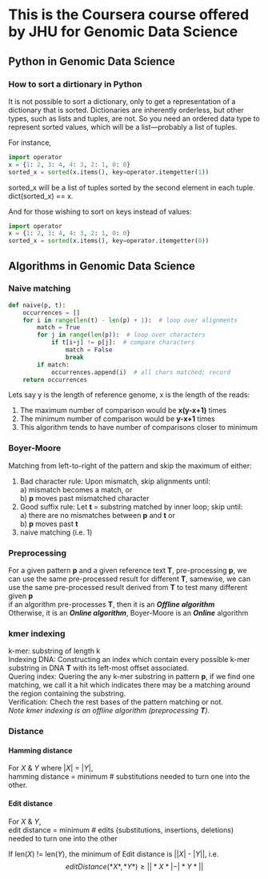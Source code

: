 # This is the Coursera course offered by JHU for Genomic Data Science

<script type="text/javascript" src="http://cdn.mathjax.org/mathjax/latest/MathJax.js?config=default"></script>

## Python in Genomic Data Science
### How to sort a dirtionary in Python
It is not possible to sort a dictionary, only to get a representation of a dictionary that is sorted. Dictionaries are inherently orderless, but other types, such as lists and tuples, are not. So you need an ordered data type to represent sorted values, which will be a list—probably a list of tuples.  

For instance,  

```python
import operator  
x = {1: 2, 3: 4, 4: 3, 2: 1, 0: 0}  
sorted_x = sorted(x.items(), key=operator.itemgetter(1))  
```
sorted_x will be a list of tuples sorted by the second element in each tuple. dict(sorted_x) == x.

And for those wishing to sort on keys instead of values:

```python
import operator
x = {1: 2, 3: 4, 4: 3, 2: 1, 0: 0}
sorted_x = sorted(x.items(), key=operator.itemgetter(0))
```

## Algorithms in Genomic Data Science
### Naive matching
```python
def naive(p, t):
    occurrences = []
    for i in range(len(t) - len(p) + 1):  # loop over alignments
        match = True
        for j in range(len(p)):  # loop over characters
            if t[i+j] != p[j]:  # compare characters
                match = False
                break
        if match:
            occurrences.append(i)  # all chars matched; record
    return occurrences
```
Lets say y is the length of reference genome, x is the length of the reads:  
1. The maximum number of comparison would be **x(y-x+1)** times  
2. The minimum number of comparison would be **y-x+1** times  
3. This algorithm tends to have number of comparisons closer to minimum

### Boyer-Moore
Matching from left-to-right of the pattern and skip the maximum of either:  
1. Bad character rule: Upon mismatch, skip alignments until:  
  a) mismatch becomes a match, or  
  b) **p** moves past mismatched character
2. Good suffix rule: Let **t** = substring matched by inner loop; skip until:  
  a) there are no mismatches between **p** and **t** or  
  b) **p** moves past **t**  
3. naive matching (i.e. 1)

### Preprocessing
For a given pattern **p** and a given reference text **T**, pre-processing **p**, we can use the same pre-processed result for different **T**, samewise, we can use the same pre-processed result derived from **T** to test many different given **p**    
if an algorithm pre-processes **T**, then it is an ***Offline algorithm***  
Otherwise, it is an ***Online algorithm***, Boyer-Moore is an ***Online*** algorithm

### kmer indexing
k-mer: substring of length k  
Indexing DNA: Constructing an index which contain every possible k-mer substring in DNA **T** with its left-most offset associated.  
Quering index: Quering the any k-mer substring in pattern **p**, if we find one matching, we call it a hit which indicates there may be a matching around the region containing the substring.  
Verification: Chech the rest bases of the pattern matching or not.  
*Note kmer indexing is an offline algorithm (preprocessing **T**).*

### Distance
#### Hamming distance
For *X* & *Y* where |*X*| = |*Y*|,  
hamming distance = minimum # substitutions needed to turn one into the other.

#### Edit distance
For *X* & *Y*,  
edit distance = minimum # edits (substitutions, insertions, deletions) needed to turn one into the other

If len(*X*) != len(*Y*), the minimum of Edit distance is ||*X*| - |*Y*||, i.e. $$editDistance(*X*,*Y*) \ge ||*X*| - |*Y*||$$

